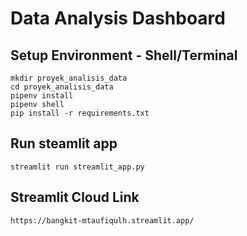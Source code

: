 # Data Analysis Dashboard

## Setup Environment - Shell/Terminal
```
mkdir proyek_analisis_data
cd proyek_analisis_data
pipenv install
pipenv shell
pip install -r requirements.txt
```

## Run steamlit app
```
streamlit run streamlit_app.py
```

## Streamlit Cloud Link
```
https://bangkit-mtaufiqulh.streamlit.app/
```